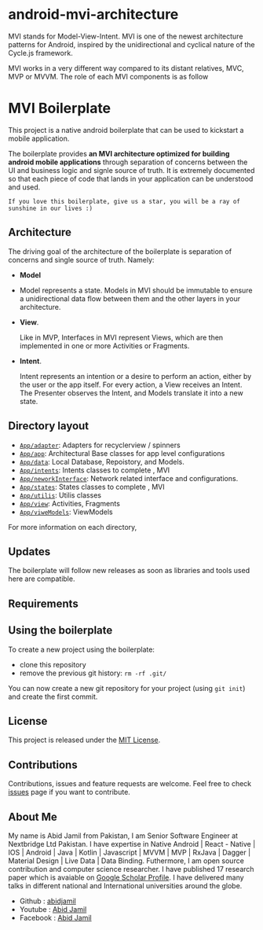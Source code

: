 # android-mvi-architecture

MVI stands for Model-View-Intent. MVI is one of the newest architecture patterns for Android, inspired by the unidirectional and cyclical nature of the Cycle.js framework.

MVI works in a very different way compared to its distant relatives, MVC, MVP or MVVM. The role of each MVI components is as follow

# MVI Boilerplate

This project is a native android boilerplate that can be used to kickstart a mobile application.

The boilerplate provides **an MVI architecture optimized for building android mobile applications** through separation of concerns between the UI and business logic and signle source of truth. It is extremely documented so that each piece of code that lands in your application can be understood and used.

```
If you love this boilerplate, give us a star, you will be a ray of sunshine in our lives :)
```

## Architecture

The driving goal of the architecture of the boilerplate is separation of concerns and single source of truth. Namely:

- **Model**
- 
    Model represents a state. Models in MVI should be immutable to ensure a unidirectional data flow between them and the other layers in your architecture.
    

- **View**.

    Like in MVP, Interfaces in MVI represent Views, which are then implemented in one or more Activities or Fragments.
    
   
- **Intent**.

    Intent represents an intention or a desire to perform an action, either by the user or the app itself. For every action, a View receives an Intent. The Presenter observes the Intent, and Models translate it into a new state.


## Directory layout

- [`App/adapter`](App/adapter): Adapters for recyclerview / spinners
- [`App/app`](App/app): Architectural Base classes for app level configurations
- [`App/data`](App/data): Local Database, Repoistory, and Models.
- [`App/intents`](App/intents): Intents classes to complete , MVI
- [`App/neworkInterface`](App/networkInterface): Network related interface and configurations.
- [`App/states`](App/states): States classes to complete , MVI
- [`App/utilis`](App/utilis): Utilis classes
- [`App/view`](App/Sagas): Activities, Fragments
- [`App/viweModels`](App/Services): ViewModels


For more information on each directory,

## Updates

The boilerplate will follow new releases as soon as libraries and tools used here are compatible.

## Requirements


## Using the boilerplate

To create a new project using the boilerplate:

- clone this repository
- remove the previous git history: `rm -rf .git/`

You can now create a new git repository for your project (using `git init`) and create the first commit.

## License

This project is released under the [MIT License](LICENSE).

## Contributions 
Contributions, issues and feature requests are welcome.
Feel free to check [issues](https://github.com/abidjamil/MVI-Android/issues "issues") page if you want to contribute.

## About Me
My name is Abid Jamil from Pakistan, I am Senior Software Engineer at Nextbridge Ltd Pakistan. I have expertise in Native Android | React - Native | IOS | Android | Java | Kotlin | Javascript | MVVM | MVP | RxJava | Dagger | Material Design | Live Data | Data Binding. Futhermore, I am open source contribution and computer science researcher. I have published 17 research paper which is avaiable on [Google Scholar Profile](https://scholar.google.com/citations?user=sl7oXNsAAAAJ&hl=en "Google Scholar Profile").  I have delivered many talks in different national and International universities around the globe. 

- Github : [abidjamil ](https://github.com/abidjamil "abidjamil ")
- Youtube : [Abid Jamil](https://www.youtube.com/channel/UCzhsWt46D-oOX5VyubOS3jQ "Abid Jamil")
- Facebook : [Abid Jamil](http://www.facebook.com/chabidgill "Abid Jamil")

